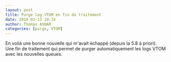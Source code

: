 ```yaml
---
layout: post
title: Purge log VTOM en fin de traitement
date: 2018-02-13 20:14
author: Thomas ASNAR
categories: [purge, VTOM]
---
```

En voilà une bonne nouvelle qui m'avait échappé (depuis la 5.8 à priori). Une fin de traitement qui permet de purger automatiquement les logs VTOM avec les nouvelles queues.

